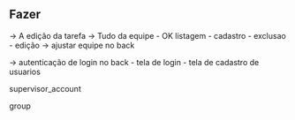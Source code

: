 ## Fazer
-> A edição da tarefa
-> Tudo da equipe
    - OK listagem
    - cadastro
    - exclusao
    - edição
    -> ajustar equipe no back

-> autenticação de login no back
    - tela de login
    - tela de cadastro de usuarios

<mat-icon>supervisor_account</mat-icon>

<mat-icon>group</mat-icon>
